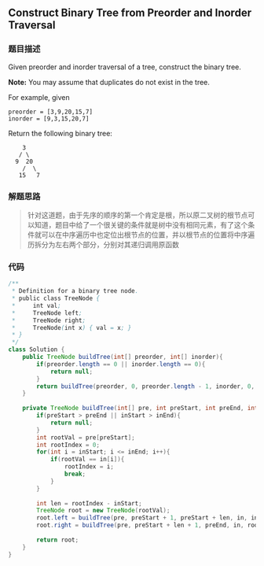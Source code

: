 ## Construct Binary Tree from Preorder and Inorder Traversal



### 题目描述

Given preorder and inorder traversal of a tree, construct the binary tree.

**Note:**
You may assume that duplicates do not exist in the tree.

For example, given

```
preorder = [3,9,20,15,7]
inorder = [9,3,15,20,7]
```

Return the following binary tree:

```
    3
   / \
  9  20
    /  \
   15   7
```



### 解题思路

> 针对这道题，由于先序的顺序的第一个肯定是根，所以原二叉树的根节点可以知道，题目中给了一个很关键的条件就是树中没有相同元素，有了这个条件就可以在中序遍历中也定位出根节点的位置，并以根节点的位置将中序遍历拆分为左右两个部分，分别对其递归调用原函数



### 代码

```java
/**
 * Definition for a binary tree node.
 * public class TreeNode {
 *     int val;
 *     TreeNode left;
 *     TreeNode right;
 *     TreeNode(int x) { val = x; }
 * }
 */
class Solution {
    public TreeNode buildTree(int[] preorder, int[] inorder){
        if(preorder.length == 0 || inorder.length == 0){
            return null;
        }
        return buildTree(preorder, 0, preorder.length - 1, inorder, 0, inorder.length - 1);
    }
    
    private TreeNode buildTree(int[] pre, int preStart, int preEnd, int[] in, int inStart, int inEnd){
        if(preStart > preEnd || inStart > inEnd){
            return null;
        }
        int rootVal = pre[preStart];
        int rootIndex = 0;
        for(int i = inStart; i <= inEnd; i++){
            if(rootVal == in[i]){
                rootIndex = i;
                break;
            }
        }
        
        int len = rootIndex - inStart;
        TreeNode root = new TreeNode(rootVal);
        root.left = buildTree(pre, preStart + 1, preStart + len, in, inStart, rootIndex - 1);
        root.right = buildTree(pre, preStart + len + 1, preEnd, in, rootIndex + 1, inEnd);
        
        return root;
    }
}
```

